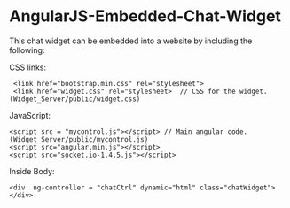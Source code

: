 # AngularJS-Embedded-Chat-Widget
This chat widget can be embedded into a website by including the following:

CSS links: 
```
 <link href="bootstrap.min.css" rel="stylesheet"> 
 <link href="widget.css" rel="stylesheet>  // CSS for the widget. (Widget_Server/public/widget.css)
 ```
 
JavaScript:
```
<script src = "mycontrol.js"></script> // Main angular code. (Widget_Server/public/mycontrol.js)
<script src="angular.min.js"></script>
<script src="socket.io-1.4.5.js"></script>
```
Inside Body:
```
<div  ng-controller = "chatCtrl" dynamic="html" class="chatWidget"></div>

```

